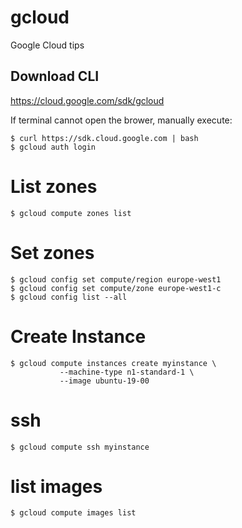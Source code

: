 # gcloud
Google Cloud tips

## Download CLI
https://cloud.google.com/sdk/gcloud


If terminal cannot open the brower, manually execute:
```
$ curl https://sdk.cloud.google.com | bash
$ gcloud auth login
```

# List zones
```
$ gcloud compute zones list
```

# Set zones
```
$ gcloud config set compute/region europe-west1
$ gcloud config set compute/zone europe-west1-c
$ gcloud config list --all
```

# Create Instance
```
$ gcloud compute instances create myinstance \
           --machine-type n1-standard-1 \
           --image ubuntu-19-00
```


# ssh
```
$ gcloud compute ssh myinstance
```

# list images
```
$ gcloud compute images list
```


